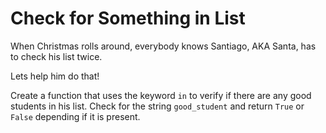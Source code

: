 # Check for Something in List

When Christmas rolls around, everybody knows Santiago, AKA Santa,
has to check his list twice.

Lets help him do that!

Create a function that uses the keyword `in` to verify if there are any good
students in his list. Check for the string `good_student` and return `True` or `False`
depending if it is present.
